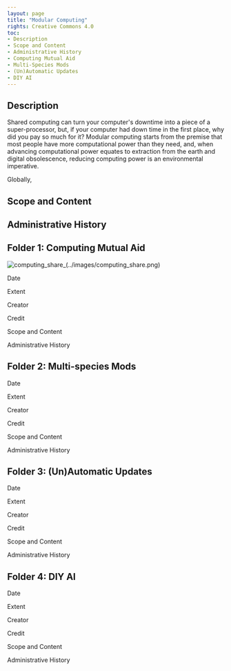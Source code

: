 ```yaml
---
layout: page
title: "Modular Computing"
rights: Creative Commons 4.0
toc:
- Description
- Scope and Content
- Administrative History
- Computing Mutual Aid
- Multi-Species Mods
- (Un)Automatic Updates
- DIY AI 
---
```


## Description

Shared computing can turn your computer's downtime into a piece of a super-processor, but, if your computer had down time in the first place, why did you pay so much for it? Modular computing starts from the premise that most people have more computational power than they need, and, when advancing computational power equates to extraction from the earth and digital obsolescence, reducing computing power is an environmental imperative. 

Globally,

## Scope and Content

## Administrative History

## Folder 1: Computing Mutual Aid

![computing_share]()_(../images/computing_share.png)

Date

Extent

Creator

Credit

Scope and Content

Administrative History

## Folder 2: Multi-species Mods

Date

Extent

Creator

Credit
  
Scope and Content

Administrative History 

## Folder 3: (Un)Automatic Updates

Date

Extent

Creator

Credit
  
Scope and Content

Administrative History 

## Folder 4: DIY AI

Date

Extent

Creator

Credit
  
Scope and Content

Administrative History 

